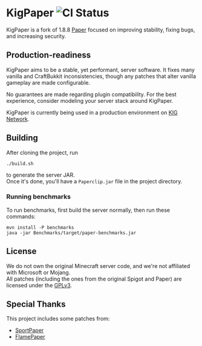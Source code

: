# KigPaper ![CI Status](https://github.com/ProjectKig/KigPaper/actions/workflows/docker.yml/badge.svg)
KigPaper is a fork of 1.8.8 [Paper](https://github.com/PaperMC/Paper) focused on improving stability, fixing bugs, and increasing security.

## Production-readiness
KigPaper aims to be a stable, yet performant, server software. It fixes many vanilla and CraftBukkit inconsistencies, though any patches that alter vanilla
gameplay are made configurable.

No guarantees are made regarding plugin compatibility. For the best experience, consider modeling your server stack
around KigPaper.

KigPaper is currently being used in a production environment on [KIG Network](https://playkig.com).

## Building
After cloning the project, run
```shell
./build.sh
```
to generate the server JAR.  
Once it's done, you'll have a `Paperclip.jar` file in the project directory.

### Running benchmarks
To run benchmarks, first build the server normally, then run these commands:
```shell
mvn install -P benchmarks
java -jar Benchmarks/target/paper-benchmarks.jar
```

## License
We do not own the original Minecraft server code, and we're not affiliated with Microsoft or Mojang.  
All patches (including the ones from the original Spigot and Paper) are licensed under the [GPLv3](https://www.gnu.org/licenses/gpl-3.0.html).

## Special Thanks
This project includes some patches from:
+ [SportPaper](https://github.com/Electroid/SportPaper)
+ [FlamePaper](https://github.com/2lstudios-mc/FlamePaper)